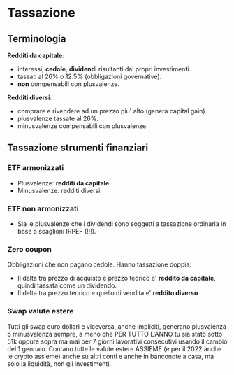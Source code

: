 # Tassazione

## Terminologia

**Redditi da capitale**:

- interessi, **cedole**, **dividendi** risultanti dai propri investimenti.
- tassati al 26% o 12.5% (obbligazioni governative).
- **non** compensabili con plusvalenze.

**Redditi diversi**:

- comprare e rivendere ad un prezzo piu' alto (genera capital gain).
- plusvalenze tassate al 26%.
- minusvalenze compensabili con plusvalenze.

## Tassazione strumenti finanziari

### ETF armonizzati

- Plusvalenze: **redditi da capitale**.
- Minusvalenze: redditi diversi.

### ETF non armonizzati

- Sia le plusvalenze che i dividendi sono soggetti a tassazione ordinaria in
  base a scaglioni IRPEF (!!!).

### Zero coupon

Obbligazioni che non pagano cedole. Hanno tassazione doppia:

- Il delta tra prezzo di acquisto e prezzo teorico e' **reddito da
  capitale**, quindi tassata come un dividendo.
- Il delta tra prezzo teorico e quello di vendita e' **reddito diverso**

### Swap valute estere

Tutti gli swap euro dollari e viceversa, anche impliciti, generano plusvalenza o
minusvalenza sempre, a meno che PER TUTTO L'ANNO tu sia stato sotto 51k oppure
sopra ma mai per 7 giorni lavorativi consecutivi usando il cambio del 1 gennaio.
Contano tutte le valute estere ASSIEME (e per il 2022 anche le crypto assieme)
anche su altri conti e anche in banconote a casa, ma solo la liquidità, non gli
investimenti.

